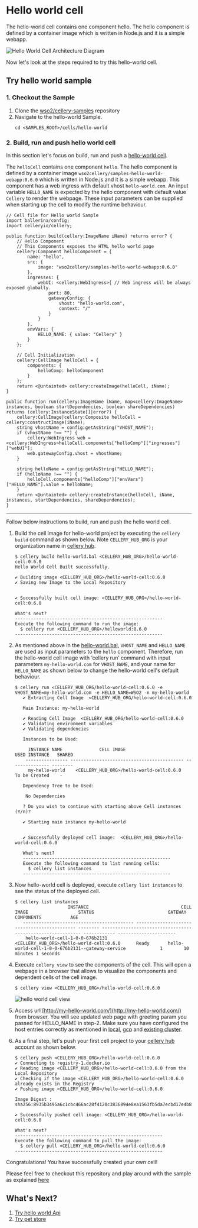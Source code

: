 Hello world cell
=========

The hello-world cell contains one component hello. The hello component is defined by a container image which is written in Node.js and it is a simple webapp. 

![Hello World Cell Architecture Diagram](../../docs/images/hello-world/hello-world-architecture.jpg)

Now let's look at the steps required to try this hello-world cell.

## Try hello world sample

### 1. Checkout the Sample

1. Clone the [wso2/cellery-samples](https://github.com/wso2/cellery-samples) repository
2. Navigate to the hello-world Sample.
   ```
   cd <SAMPLES_ROOT>/cells/hello-world
   ```

### 2. Build, run and push hello world cell
In this section let's focus on build, run and push a [hello-world cell](hello-world.bal). 

The `helloCell` contains one component `hello`. The hello component is defined by a container image `wso2cellery/samples-hello-world-webapp:0.6.0` 
which is written in Node.js and it is a simple webapp. This component has a web ingress with default vhost `hello-world.com`.
An input variable `HELLO_NAME` is expected by the hello component with default value `Cellery` to render the webpage. 
These input parameters can be supplied when starting up the cell to modify the runtime behaviour. 

```ballerina
// Cell file for Hello world Sample
import ballerina/config;
import celleryio/cellery;

public function build(cellery:ImageName iName) returns error? {
    // Hello Component
    // This Components exposes the HTML hello world page
    cellery:Component helloComponent = {
        name: "hello",
        src: {
            image: "wso2cellery/samples-hello-world-webapp:0.6.0"
        },
        ingresses: {
            webUI: <cellery:WebIngress>{ // Web ingress will be always exposed globally.
                port: 80,
                gatewayConfig: {
                    vhost: "hello-world.com",
                    context: "/"
                }
            }
        },
        envVars: {
            HELLO_NAME: { value: "Cellery" }
        }
    };

    // Cell Initialization
    cellery:CellImage helloCell = {
        components: {
            helloComp: helloComponent
        }
    };
    return <@untainted> cellery:createImage(helloCell, iName);
}

public function run(cellery:ImageName iName, map<cellery:ImageName> instances, boolean startDependencies, boolean shareDependencies) returns (cellery:InstanceState[]|error?) {
    cellery:CellImage|cellery:Composite helloCell = cellery:constructImage(iName);
    string vhostName = config:getAsString("VHOST_NAME");
    if (vhostName !== "") {
        cellery:WebIngress web = <cellery:WebIngress>helloCell.components["helloComp"]["ingresses"]["webUI"];
        web.gatewayConfig.vhost = vhostName;
    }

    string helloName = config:getAsString("HELLO_NAME");
    if (helloName !== "") {
        helloCell.components["helloComp"]["envVars"]["HELLO_NAME"].value = helloName;
    }
    return <@untainted> cellery:createInstance(helloCell, iName, instances, startDependencies, shareDependencies);
}
```
---

Follow below instructions to build, run and push the hello world cell.

1. Build the cell image for hello-world project by executing the `cellery build` command as shown below. Note `CELLERY_HUB_ORG` is your organization name in [cellery hub](https://hub.cellery.io/).
    ```
    $ cellery build hello-world.bal <CELLERY_HUB_ORG>/hello-world-cell:0.6.0
    Hello World Cell Built successfully.
    
    ✔ Building image <CELLERY_HUB_ORG>/hello-world-cell:0.6.0
    ✔ Saving new Image to the Local Repository
    
    
    ✔ Successfully built cell image: <CELLERY_HUB_ORG>/hello-world-cell:0.6.0
    
    What's next?
    --------------------------------------------------------
    Execute the following command to run the image:
      $ cellery run <CELLERY_HUB_ORG>/helloworld:0.6.0
    --------------------------------------------------------
    ```

2. As mentioned above in the [hello-world.bal](hello-world.bal), `VHOST_NAME` and `HELLO_NAME` are used as input parameters to the `hello` component. 
Therefore, run the hello-world cell image with ‘cellery run’ command with input parameters `my-hello-world.com` for `VHOST_NAME`, and your name for `HELLO_NAME` 
as shown below to change the hello-world cell's default behaviour. 
    ```
    $ cellery run <CELLERY_HUB_ORG/hello-world-cell:0.6.0 -e VHOST_NAME=my-hello-world.com -e HELLO_NAME=WSO2 -n my-hello-world
       ✔ Extracting Cell Image  <CELLERY_HUB_ORG/hello-world-cell:0.6.0
       
       Main Instance: my-hello-world
       
       ✔ Reading Cell Image  <CELLERY_HUB_ORG/hello-world-cell:0.6.0
       ✔ Validating environment variables
       ✔ Validating dependencies
       
       Instances to be Used:
       
         INSTANCE NAME              CELL IMAGE                        USED INSTANCE   SHARED
        ---------------- ------------------------------------------- --------------- --------
         my-hello-world    <CELLERY_HUB_ORG>/hello-world-cell:0.6.0   To be Created    -
       
       Dependency Tree to be Used:
       
        No Dependencies
       
       ? Do you wish to continue with starting above Cell instances (Y/n)?
       
       ✔ Starting main instance my-hello-world
       
       
       ✔ Successfully deployed cell image:  <CELLERY_HUB_ORG>/hello-world-cell:0.6.0
       
       What's next?
       --------------------------------------------------------
       Execute the following command to list running cells:
         $ cellery list instances
       --------------------------------------------------------
    ```
    
3. Now hello-world cell is deployed, execute `cellery list instances` to see the status of the deployed cell.
    ```
    $ cellery list instances
                        INSTANCE                                   CELL IMAGE                   STATUS                            GATEWAY                            COMPONENTS           AGE
       ------------------------------------------ -------------------------------------------- -------- ----------------------------------------------------------- ------------ ----------------------
        hello-world-cell-1-0-0-676b2131           <CELLERY_HUB_ORG>/hello-world-cell:0.6.0      Ready       hello-world-cell-1-0-0-676b2131--gateway-service             1        10 minutes 1 seconds
    ```
4. Execute `cellery view` to see the components of the cell. This will open a webpage in a browser that allows to visualize the components and dependent cells of the cell image.
    ```
    $ cellery view <CELLERY_HUB_ORG>/hello-world-cell:0.6.0
    ```
    ![hello world cell view](../../docs/images/hello-world/hello-web-cell.png)
    
5. Access url [http://my-hello-world.com/](http://my-hello-world.com/) from browser. You will see updated web page with greeting param you passed for HELLO_NAME in step-2.
Make sure you have configured the host entries correctly as mentioned in [local](https://github.com/wso2/cellery/blob/v0.3.0/docs/setup/local-setup.md), 
[gcp](https://github.com/wso2/cellery/blob/v0.3.0/docs/setup/gcp-setup.md#configure-host-entries) and [existing cluster](https://github.com/wso2/cellery/blob/v0.3.0/docs/setup/existing-cluster.md#configure-host-entries).

6. As a final step, let's push your first cell project to your [cellery hub](https://hub.cellery.io/) account as shown below.
    ```
    $ cellery push <CELLERY_HUB_ORG>/hello-world-cell:0.6.0
    ✔ Connecting to registry-1.docker.io
    ✔ Reading image <CELLERY_HUB_ORG>/hello-world-cell:0.6.0 from the Local Repository
    ✔ Checking if the image <CELLERY_HUB_ORG>/hello-world-cell:0.6.0 already exists in the Registry
    ✔ Pushing image <CELLERY_HUB_ORG>/hello-world-cell:0.6.0
    
    Image Digest : sha256:8935b3495a6c1cbc466ac28f4120c3836894e8ea1563fb5da7ecbd17e4b80df5
    
    ✔ Successfully pushed cell image: <CELLERY_HUB_ORG>/hello-world-cell:0.6.0
    
    What's next?
    --------------------------------------------------------
    Execute the following command to pull the image:
      $ cellery pull <CELLERY_HUB_ORG>/hello-world-cell:0.6.0
    --------------------------------------------------------
    ```
Congratulations! You have successfully created your own cell!
 
Please feel free to checkout this repository and play around with the sample as explained [here](../../src/hello-world)

## What's Next? 
1. [Try hello world Api](../hello-world-api)
2. [Try pet store](../pet-store)
